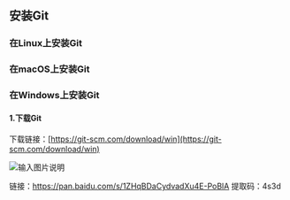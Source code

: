 ## 安装Git

### 在Linux上安装Git
### 在macOS上安装Git
### 在Windows上安装Git

#### 1.下载Git

下载链接：[https://git-scm.com/download/win](https://git-scm.com/download/win)

![输入图片说明](https://images.gitee.com/uploads/images/2020/1201/145627_71ef6fc4_3024336.png "1.png")


链接：https://pan.baidu.com/s/1ZHqBDaCydvadXu4E-PoBlA 
提取码：4s3d 